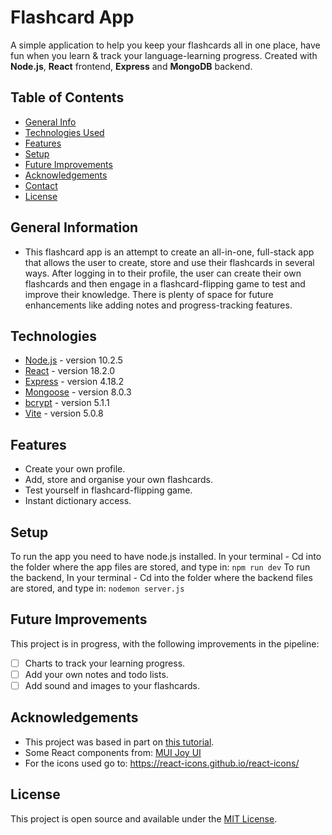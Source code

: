 # Flashcard App
A simple application to help you keep your flashcards all in one place, have fun when you learn & track your language-learning progress. Created with **Node.js**, **React** frontend, **Express** and **MongoDB** backend.

## Table of Contents
* [General Info](#general-information)
* [Technologies Used](#technologies-used)
* [Features](#features)
* [Setup](#setup)
* [Future Improvements](#room-for-improvement)
* [Acknowledgements](#acknowledgements)
* [Contact](#contact)
* [License](#license)


## General Information
-  This flashcard app is an attempt to create an all-in-one, full-stack app that allows the user to create, store and use their flashcards in several ways. After logging in to their profile, the user can create their own flashcards and then engage in a flashcard-flipping game to test and improve their knowledge. There is plenty of space for future enhancements like adding notes and progress-tracking features.

## Technologies
- [Node.js](https://nodejs.org/en) - version 10.2.5
- [React](https://react.dev/) - version 18.2.0
- [Express](https://expressjs.com/) - version 4.18.2
- [Mongoose](https://mongoosejs.com/) - version 8.0.3
- [bcrypt](https://www.npmjs.com/package/bcrypt) - version 5.1.1
- [Vite](https://vitejs.dev/) - version 5.0.8


## Features
- Create your own profile.
- Add, store and organise your own flashcards.
- Test yourself in flashcard-flipping game.
- Instant dictionary access.

## Setup
To run the app you need to have node.js installed. In your terminal - Cd into the folder where the app files are stored, and type in:
`npm run dev`
To run the backend, In your terminal - Cd into the folder where the backend files are stored, and type in:
`nodemon server.js`

## Future Improvements
This project is in progress, with the following improvements in the pipeline:

- [ ] Charts to track your learning progress.
- [ ] Add your own notes and todo lists.
- [ ] Add sound and images to your flashcards.

## Acknowledgements
- This project was based in part on [this tutorial](https://www.udemy.com/course/mern-stack-course-mongodb-express-react-and-nodejs/).
- Some React components from: [MUI Joy UI](https://mui.com/joy-ui/getting-started/)
- For the icons used go to: https://react-icons.github.io/react-icons/

## License
This project is open source and available under the [MIT License](https://mit-license.org/).

